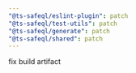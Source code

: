 ```yaml
---
"@ts-safeql/eslint-plugin": patch
"@ts-safeql/test-utils": patch
"@ts-safeql/generate": patch
"@ts-safeql/shared": patch
---
```


fix build artifact
